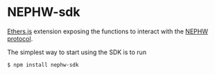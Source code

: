 # NEPHW-sdk

[Ethers.js](https://docs.ethers.io/v5/) extension exposing the functions to interact with the [NEPHW protocol](https://github.com/nephw/NEPHW-frontend).

The simplest way to start using the SDK is to run

```shell
$ npm install nephw-sdk
```

